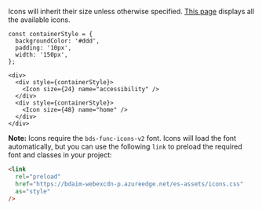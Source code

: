 Icons will inherit their size unless otherwise specified. <a href="https://bdaim-webexcdn-p.azureedge.net/es-assets/icon-demo.html" target="blank">This page</a> displays all the available icons.

```
const containerStyle = {
  backgroundColor: '#ddd',
  padding: '10px',
  width: '150px',
};

<div>
  <div style={containerStyle}>
    <Icon size={24} name="accessibility" />
  </div>
  <div style={containerStyle}>
    <Icon size={48} name="home" />
  </div>
</div>
```

**Note:** Icons require the `bds-func-icons-v2` font. Icons will load the font automatically, but you can use the following `link` to preload the required font and classes in your project:

```html
<link
  rel="preload"
  href="https://bdaim-webexcdn-p.azureedge.net/es-assets/icons.css"
  as="style"
/>
```
